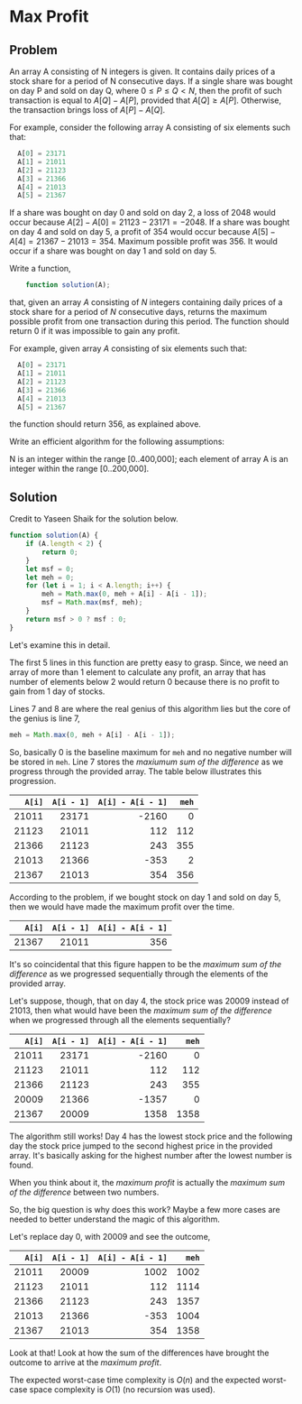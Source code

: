 # Max Profit

## Problem

An array A consisting of N integers is given. It contains daily prices of a stock share for a period of N consecutive days. If a single share was bought on day P and sold on day Q, where $0 ≤ P ≤ Q < N$, then the profit of such transaction is equal to $A[Q] − A[P]$, provided that $A[Q] ≥ A[P]$. Otherwise, the transaction brings loss of $A[P] − A[Q]$.

For example, consider the following array A consisting of six elements such that:

```js
  A[0] = 23171
  A[1] = 21011
  A[2] = 21123
  A[3] = 21366
  A[4] = 21013
  A[5] = 21367
```

If a share was bought on day $0$ and sold on day $2$, a loss of $2048$ would occur because $A[2] − A[0] = 21123 − 23171 = −2048$. If a share was bought on day $4$ and sold on day $5$, a profit of $354$ would occur because $A[5] − A[4] = 21367 − 21013 = 354$. Maximum possible profit was $356$. It would occur if a share was bought on day $1$ and sold on day $5$.

Write a function,

```js
    function solution(A);
```

that, given an array $A$ consisting of $N$ integers containing daily prices of a stock share for a period of $N$ consecutive days, returns the maximum possible profit from one transaction during this period. The function should return $0$ if it was impossible to gain any profit.

For example, given array $A$ consisting of six elements such that:

```js
  A[0] = 23171
  A[1] = 21011
  A[2] = 21123
  A[3] = 21366
  A[4] = 21013
  A[5] = 21367
```

the function should return $356$, as explained above.

Write an efficient algorithm for the following assumptions:

N is an integer within the range [0..400,000];
each element of array A is an integer within the range [0..200,000].

## Solution

Credit to Yaseen Shaik for the solution below.

```js
function solution(A) {
    if (A.length < 2) {
        return 0;
    }
    let msf = 0;
    let meh = 0;
    for (let i = 1; i < A.length; i++) {
        meh = Math.max(0, meh + A[i] - A[i - 1]);
        msf = Math.max(msf, meh);
    }
    return msf > 0 ? msf : 0;
}
```

Let's examine this in detail.

The first 5 lines in this function are pretty easy to grasp. Since, we need an array of more than 1 element to calculate any profit, an array that has number of elements below 2 would return 0 because there is no profit to gain from 1 day of stocks.

Lines 7 and 8 are where the real genius of this algorithm lies but the core of the genius is line 7,

```js
meh = Math.max(0, meh + A[i] - A[i - 1]);
```

So, basically $0$ is the baseline maximum for `meh` and no negative number will be stored in `meh`. Line 7 stores the _maxiumum sum of the difference_ as we progress through the provided array. The table below illustrates this progression.

| `A[i]` | `A[i - 1]` | `A[i] - A[i - 1]` | `meh` |
| ------:| ----------:| -----------------:| -----:|
| 21011  | 23171      | -2160             | 0     |
| 21123  | 21011      | 112               | 112   |
| 21366  | 21123      | 243               | 355   |
| 21013  | 21366      | -353              | 2     |
| 21367  | 21013      | 354               | 356   |

According to the problem, if we bought stock on day $1$ and sold on day $5$, then we would have made the maximum profit over the time.

| `A[i]` | `A[i - 1]` | `A[i] - A[i - 1]` |
| ------:| ----------:| -----------------:|
| 21367  | 21011      | 356               |

It's so coincidental that this figure happen to be the _maximum sum of the difference_ as we progressed sequentially through the elements of the provided array.

Let's suppose, though, that on day $4$, the stock price was $20009$ instead of $21013$, then what would have been the _maximum sum of the difference_ when we progressed through all the elements sequentially?

| `A[i]` | `A[i - 1]` | `A[i] - A[i - 1]` | `meh` |
| ------:| ----------:| -----------------:| -----:|
| 21011  | 23171      | -2160             | 0     |
| 21123  | 21011      | 112               | 112   |
| 21366  | 21123      | 243               | 355   |
| 20009  | 21366      | -1357             | 0     |
| 21367  | 20009      | 1358              | 1358  |

The algorithm still works! Day $4$ has the lowest stock price and the following day the stock price jumped to the second highest price in the provided array. It's basically asking for the highest number after the lowest number is found.

When you think about it, the _maximum profit_ is actually the _maximum sum of the difference_ between two numbers.

So, the big question is why does this work? Maybe a few more cases are needed to better understand the magic of this algorithm.

Let's replace day $0$, with $20009$ and see the outcome,

| `A[i]` | `A[i - 1]` | `A[i] - A[i - 1]` | `meh` |
| ------:| ----------:| -----------------:| -----:|
| 21011  | 20009      | 1002              | 1002  |
| 21123  | 21011      | 112               | 1114  |
| 21366  | 21123      | 243               | 1357  |
| 21013  | 21366      | -353              | 1004  |
| 21367  | 21013      | 354               | 1358  |

Look at that! Look at how the sum of the differences have brought the outcome to arrive at the _maximum profit_.

The expected worst-case time complexity is $O(n)$ and the expected worst-case space complexity is $O(1)$ (no recursion was used).